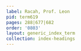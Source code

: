 ```yaml
---
label: Racah, Prof. Leon
pid: term619
pages: 288|677|682
order: '0803'
layout: generic_index_term
collection: index-headings
---
```

